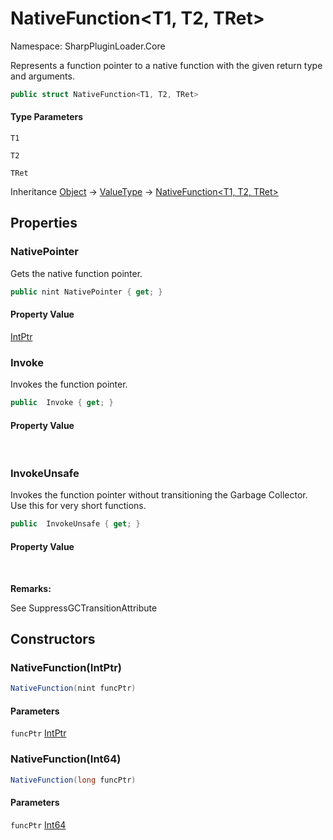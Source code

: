 # NativeFunction&lt;T1, T2, TRet&gt;

Namespace: SharpPluginLoader.Core

Represents a function pointer to a native function with the given return type and arguments.

```csharp
public struct NativeFunction<T1, T2, TRet>
```

#### Type Parameters

`T1`<br>

`T2`<br>

`TRet`<br>

Inheritance [Object](https://docs.microsoft.com/en-us/dotnet/api/System.Object) → [ValueType](https://docs.microsoft.com/en-us/dotnet/api/System.ValueType) → [NativeFunction&lt;T1, T2, TRet&gt;](./SharpPluginLoader.Core.NativeFunction-3.md)

## Properties

### **NativePointer**

Gets the native function pointer.

```csharp
public nint NativePointer { get; }
```

#### Property Value

[IntPtr](https://docs.microsoft.com/en-us/dotnet/api/System.IntPtr)<br>

### **Invoke**

Invokes the function pointer.

```csharp
public  Invoke { get; }
```

#### Property Value

<br>

### **InvokeUnsafe**

Invokes the function pointer without transitioning the Garbage Collector. Use this for very short functions.

```csharp
public  InvokeUnsafe { get; }
```

#### Property Value

<br>

**Remarks:**

See SuppressGCTransitionAttribute

## Constructors

### **NativeFunction(IntPtr)**

```csharp
NativeFunction(nint funcPtr)
```

#### Parameters

`funcPtr` [IntPtr](https://docs.microsoft.com/en-us/dotnet/api/System.IntPtr)<br>

### **NativeFunction(Int64)**

```csharp
NativeFunction(long funcPtr)
```

#### Parameters

`funcPtr` [Int64](https://docs.microsoft.com/en-us/dotnet/api/System.Int64)<br>
